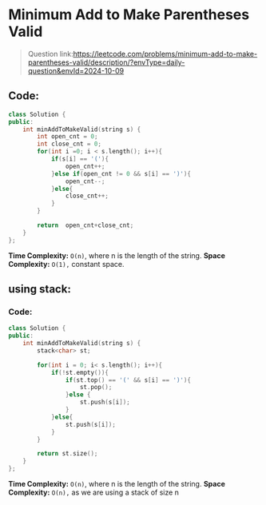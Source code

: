 # Minimum Add to Make Parentheses Valid

> Question link:https://leetcode.com/problems/minimum-add-to-make-parentheses-valid/description/?envType=daily-question&envId=2024-10-09

## Code:

```C++
class Solution {
public:
    int minAddToMakeValid(string s) {
        int open_cnt = 0;
        int close_cnt = 0;
        for(int i =0; i < s.length(); i++){
            if(s[i] == '('){
                open_cnt++;
            }else if(open_cnt != 0 && s[i] == ')'){
                open_cnt--;
            }else{
                close_cnt++;
            }
        }

        return  open_cnt+close_cnt;
    }
};
```

**Time Complexity:** `O(n)`, where n is the length of the string.
**Space Complexity:** `O(1),` constant space.

## using stack:

### Code:

```C++
class Solution {
public:
    int minAddToMakeValid(string s) {
        stack<char> st;

        for(int i = 0; i< s.length(); i++){
            if(!st.empty()){
                if(st.top() == '(' && s[i] == ')'){
                    st.pop();
                }else {
                    st.push(s[i]);
                }
            }else{
                st.push(s[i]);
            }  
        }

        return st.size();
    }
};
```

**Time Complexity:** `O(n)`, where n is the length of the string.
**Space Complexity:** `O(n),` as we are using a stack of size n